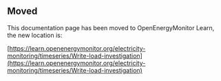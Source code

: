 ## Moved

This documentation page has been moved to OpenEnergyMonitor Learn, the new location is:

[https://learn.openenergymonitor.org/electricity-monitoring/timeseries/Write-load-investigation](https://learn.openenergymonitor.org/electricity-monitoring/timeseries/Write-load-investigation)
